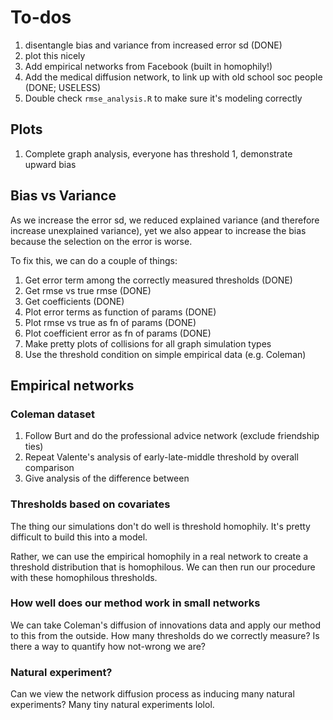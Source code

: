 # To-dos

1. disentangle bias and variance from increased error sd (DONE)
2. plot this nicely
3. Add empirical networks from Facebook (built in homophily!)
4. Add the medical diffusion network, to link up with old school soc people (DONE; USELESS)
5. Double check `rmse_analysis.R` to make sure it's modeling correctly

## Plots

1. Complete graph analysis, everyone has threshold 1, demonstrate upward bias

## Bias vs Variance
As we increase the error sd, we reduced explained variance (and therefore increase unexplained variance), yet we also appear to increase the bias because the selection on the error is worse.

To fix this, we can do a couple of things:

1. Get error term among the correctly measured thresholds (DONE)
2. Get rmse vs true rmse (DONE)
3. Get coefficients (DONE)
4. Plot error terms as function of params (DONE)
5. Plot rmse vs true as fn of params (DONE)
6. Plot coefficient error as fn of params (DONE)
7. Make pretty plots of collisions for all graph simulation types
8. Use the threshold condition on simple empirical data (e.g. Coleman)

## Empirical networks

### Coleman dataset

1. Follow Burt and do the professional advice network (exclude friendship ties)
2. Repeat Valente's analysis of early-late-middle threshold by overall comparison
3. Give analysis of the difference between

### Thresholds based on covariates

The thing our simulations don't do well is threshold homophily. It's pretty difficult to build this into a model.

Rather, we can use the empirical homophily in a real network to create a threshold distribution that is homophilous. We can then run our procedure with these homophilous thresholds.

### How well does our method work in small networks

We can take Coleman's diffusion of innovations data and apply our method to this from the outside. How many thresholds do we correctly measure? Is there a way to quantify how not-wrong we are?

### Natural experiment?

Can we view the network diffusion process as inducing many natural experiments? Many tiny natural experiments lolol.

